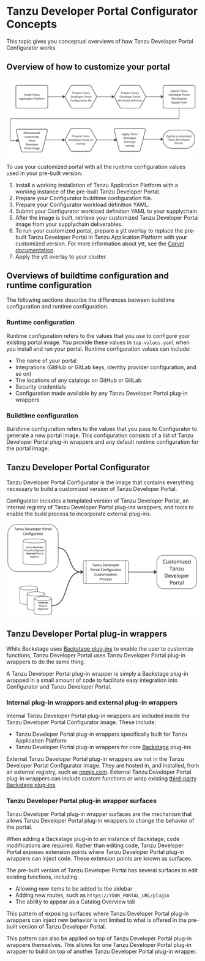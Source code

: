# Tanzu Developer Portal Configurator Concepts

This topic gives you conceptual overviews of how Tanzu Developer Portal Configurator works.

## <a id="customize"></a> Overview of how to customize your portal

![Tanzu Developer Portal customization flowchart. It starts with installing Tanzu Application Platform and finishes with portal deployment.](images/tdp-install-flowchart.png)

To use your customized portal with all the runtime configuration values used in your pre-built
version:

1. Install a working installation of Tanzu Application Platform with a working instance of the
   pre-built Tanzu Developer Portal.
1. Prepare your Configurator buildtime configuration file.
1. Prepare your Configurator workload definition YAML.
1. Submit your Configurator workload definition YAML to your supplychain.
1. After the image is built, retrieve your customized Tanzu Developer Portal image from your
   supplychain deliverables.
1. To run your customized portal, prepare a ytt overlay to replace the pre-built Tanzu Developer Portal
   in Tanzu Application Platform with your customized version. For more information about ytt, see the
   [Carvel documentation](https://carvel.dev/ytt/).
1. Apply the ytt overlay to your cluster.

## <a id="buildtime-and-runtime"></a> Overviews of buildtime configuration and runtime configuration

The following sections describe the differences between buildtime configuration and runtime
configuration.

### <a id="runtime"></a> Runtime configuration

Runtime configuration refers to the values that you use to configure your existing portal image.
You provide these values in `tap-values.yaml` when you install and run your portal.
Runtime configuration values can include:

- The name of your portal
- Integrations (GitHub or GitLab keys, identity provider configuration, and so on)
- The locations of any catalogs on GitHub or GitLab
- Security credentials
- Configuration made available by any Tanzu Developer Portal plug-in wrappers

### <a id="buildtime"></a> Buildtime configuration

Buildtime configuration refers to the values that you pass to Configurator to generate a new portal
image. This configuration consists of a list of Tanzu Developer Portal plug-in wrappers and any
default runtime configuration for the portal image.

## <a id="configurator"></a> Tanzu Developer Portal Configurator

Tanzu Developer Portal Configurator is the image that contains everything necessary to build a
customized version of Tanzu Developer Portal.

Configurator includes a templated version of Tanzu Developer Portal, an internal registry of Tanzu
Developer Portal plug-ins wrappers, and tools to enable the build process to incorporate external
plug-ins.

![Diagram of Tanzu Developer Portal Configurator, the included internal plug-in registry, and the customization process.](images/configurator-internal-external-plugins.png)

## <a id="wrappers"></a> Tanzu Developer Portal plug-in wrappers

While Backstage uses [Backstage plug-ins](https://backstage.io/plugins/) to enable the user to
customize functions, Tanzu Developer Portal uses Tanzu Developer Portal plug-in wrappers to do the
same thing.

A Tanzu Developer Portal plug-in wrapper is simply a Backstage plug-in wrapped in a small amount of
code to facilitate easy integration into Configurator and Tanzu Developer Portal.

### <a id="plug-ins"></a> Internal plug-in wrappers and external plug-in wrappers

Internal Tanzu Developer Portal plug-in wrappers are included inside the Tanzu Developer Portal
Configurator image. These include:

- Tanzu Developer Portal plug-in wrappers specifically built for Tanzu Application Platform
- Tanzu Developer Portal plug-in wrappers for core [Backstage](https://backstage.io) plug-ins

External Tanzu Developer Portal plug-in wrappers are not in the Tanzu Developer Portal Configurator
image. They are hosted in, and installed, from an external registry, such as [npmjs.com](https://www.npmjs.com/).
External Tanzu Developer Portal plug-in wrappers can include custom functions or wrap existing
[third-party Backstage plug-ins](https://backstage.io/plugins/).

### <a id="surfaces-and-wrappers"></a> Tanzu Developer Portal plug-in wrapper surfaces

Tanzu Developer Portal plug-in wrapper surfaces are the mechanism that allows Tanzu Developer Portal
plug-in wrappers to change the behavior of the portal.

When adding a Backstage plug-in to an instance of Backstage, code modifications are required. Rather
than editing code, Tanzu Developer Portal exposes extension points where Tanzu Developer Portal
plug-in wrappers can inject code. These extension points are known as surfaces.

The pre-built version of Tanzu Developer Portal has several surfaces to edit existing functions,
including:

- Allowing new items to be added to the sidebar
- Adding new routes, such as `https://YOUR_PORTAL_URL/plugin`
- The ability to appear as a Catalog Overview tab

This pattern of exposing surfaces where Tanzu Developer Portal plug-in wrappers can inject new
behavior is not limited to what is offered in the pre-built version of Tanzu Developer Portal.

This pattern can also be applied on top of Tanzu Developer Portal plug-in wrappers themselves. This
allows for one Tanzu Developer Portal plug-in wrapper to build on top of another Tanzu Developer
Portal plug-in wrapper.
